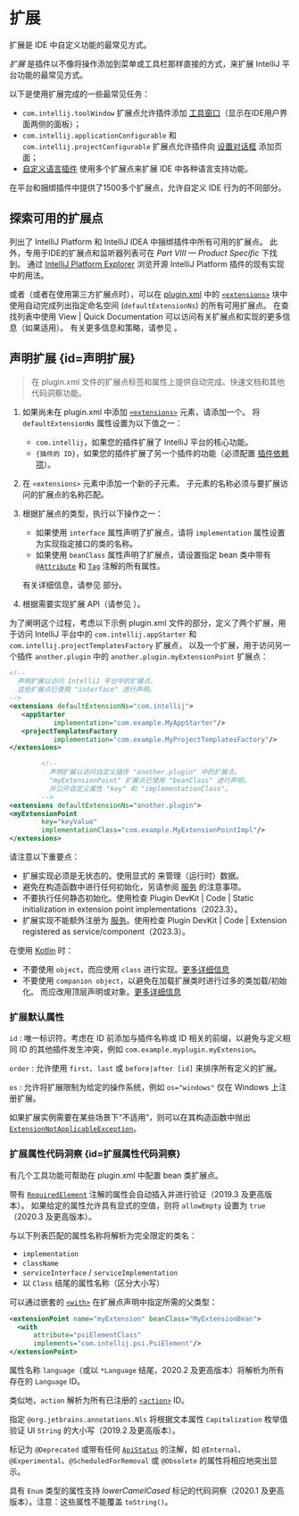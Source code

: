 # 扩展

<!-- Copyright 2000-2023 JetBrains s.r.o. and other contributors. Use of this source code is governed by the Apache 2.0 license that can be found in the LICENSE file. -->

<link-summary>扩展是 IDE 中自定义功能的最常见方式。</link-summary>

_扩展_ 是插件以不像将操作添加到菜单或工具栏那样直接的方式，来扩展 IntelliJ 平台功能的最常见方式。

以下是使用扩展完成的一些最常见任务：

* `com.intellij.toolWindow` 扩展点允许插件添加 [工具窗口](tool_windows.md)（显示在IDE用户界面两侧的面板）；
* `com.intellij.applicationConfigurable` 和 `com.intellij.projectConfigurable` 扩展点允许插件向 [设置对话框](settings.md) 添加页面；
* [自定义语言插件](custom_language_support.md) 使用多个扩展点来扩展 IDE 中各种语言支持功能。

在平台和捆绑插件中提供了1500多个扩展点，允许自定义 IDE 行为的不同部分。

## 探索可用的扩展点

[](extension_point_list.md) 列出了 IntelliJ Platform 和 IntelliJ IDEA 中捆绑插件中所有可用的扩展点。
此外，专用于IDE的扩展点和监听器列表可在 _Part VIII — Product Specific_ 下找到。
通过 [IntelliJ Platform Explorer](https://jb.gg/ipe) 浏览开源 IntelliJ Platform 插件的现有实现中的用法。

或者（或者在使用第三方扩展点时），可以在 <path>[plugin.xml](plugin_configuration_file.md)</path> 中的 [`<extensions>`](plugin_configuration_file.md#idea-plugin__extensions) 块中使用自动完成列出指定命名空间 (`defaultExtensionNs`) 的所有可用扩展点。
在查找列表中使用 <ui-path>View | Quick Documentation</ui-path> 可以访问有关扩展点和实现的更多信息（如果适用）。
有关更多信息和策略，请参见 [](explore_api.md)。

## 声明扩展 {id=声明扩展}

> 在 <path>plugin.xml</path> 文件的扩展点标签和属性上提供自动完成、快速文档和其他代码洞察功能。

<procedure title="声明扩展">

1. 如果尚未在 <path>plugin.xml</path> 中添加 [`<extensions>`](plugin_configuration_file.md#idea-plugin__extensions) 元素，请添加一个。
   将 `defaultExtensionNs` 属性设置为以下值之一：
   * `com.intellij`，如果您的插件扩展了 IntelliJ 平台的核心功能。
   * `{插件的 ID}`，如果您的插件扩展了另一个插件的功能（必须配置 [插件依赖项](plugin_dependencies.md)）。
2. 在 `<extensions>` 元素中添加一个新的子元素。
   子元素的名称必须与要扩展访问的扩展点的名称匹配。
3. 根据扩展点的类型，执行以下操作之一：
   * 如果使用 `interface` 属性声明了扩展点，请将 `implementation` 属性设置为实现指定接口的类的名称。
   * 如果使用 `beanClass` 属性声明了扩展点，请设置指定 bean 类中带有 [`@Attribute`](%gh-ic%/platform/util/src/com/intellij/util/xmlb/annotations/Attribute.java) 和 [`Tag`](%gh-ic%/platform/util/src/com/intellij/util/xmlb/annotations/Tag.java) 注解的所有属性。

   有关详细信息，请参见 [](plugin_extension_points.md#declaring-extension-points) 部分。
4. 根据需要实现扩展 API（请参见 [](#implementing-extension)）。

</procedure>

为了阐明这个过程，考虑以下示例 <path>plugin.xml</path> 文件的部分，定义了两个扩展，用于访问 IntelliJ 平台中的 `com.intellij.appStarter` 和 `com.intellij.projectTemplatesFactory` 扩展点，
以及一个扩展，用于访问另一个插件 `another.plugin` 中的 `another.plugin.myExtensionPoint` 扩展点：

```xml
<!--
  声明扩展以访问 IntelliJ 平台中的扩展点。
  这些扩展点已使用 "interface" 进行声明。
-->
<extensions defaultExtensionNs="com.intellij">
   <appStarter
           implementation="com.example.MyAppStarter"/>
   <projectTemplatesFactory
           implementation="com.example.MyProjectTemplatesFactory"/>
</extensions>

        <!--
          声明扩展以访问自定义插件 "another.plugin" 中的扩展点。
          "myExtensionPoint" 扩展点已使用 "beanClass" 进行声明，
          并公开自定义属性 "key" 和 "implementationClass"。
        -->
<extensions defaultExtensionNs="another.plugin">
<myExtensionPoint
        key="keyValue"
        implementationClass="com.example.MyExtensionPointImpl"/>
</extensions>
```

<procedure id="implementing-extension" title="实现扩展">

请注意以下重要点：

- 扩展实现必须是无状态的。使用显式的 [](plugin_services.md) 来管理（运行时）数据。
- 避免在构造函数中进行任何初始化，另请参阅 [服务](plugin_services.md#构造函数) 的注意事项。
- 不要执行任何静态初始化。使用检查 <control>Plugin DevKit | Code | Static initialization in extension point implementations</control>（2023.3）。
- 扩展实现不能额外注册为 [服务](plugin_services.md)。使用检查 <control>Plugin DevKit | Code | Extension registered as service/component</control>（2023.3）。

在使用 [Kotlin](using_kotlin.md) 时：

- 不要使用 `object`，而应使用 `class` 进行实现。[更多详细信息](using_kotlin.md#object-vs-class)
- 不要使用 `companion object`，以避免在加载扩展类时进行过多的类加载/初始化。
  而应改用顶层声明或对象。[更多详细信息](using_kotlin.md#companion-object-extensions)

</procedure>

### 扩展默认属性

`id`
: 唯一标识符。考虑在 ID 前添加与插件名称或 ID 相关的前缀，以避免与定义相同 ID 的其他插件发生冲突，例如 `com.example.myplugin.myExtension`。

`order`
: 允许使用 `first`、`last` 或 `before|after [id]` 来排序所有定义的扩展。

`os`
: 允许将扩展限制为给定的操作系统，例如 `os="windows"` 仅在 Windows 上注册扩展。

如果扩展实例需要在某些场景下“不适用”，则可以在其构造函数中抛出 [`ExtensionNotApplicableException`](%gh-ic%/platform/extensions/src/com/intellij/openapi/extensions/ExtensionNotApplicableException.java)。

### 扩展属性代码洞察 {id=扩展属性代码洞察}

有几个工具功能可帮助在 <path>plugin.xml</path> 中配置 bean 类扩展点。

带有 [`RequiredElement`](%gh-ic%/platform/core-api/src/com/intellij/openapi/extensions/RequiredElement.java) 注解的属性会自动插入并进行验证（2019.3 及更高版本）。
如果给定的属性允许具有显式的空值，则将 `allowEmpty` 设置为 `true`（2020.3 及更高版本）。

与以下列表匹配的属性名称将解析为完全限定的类名：

- `implementation`
- `className`
- `serviceInterface` / `serviceImplementation`
- 以 `Class` 结尾的属性名称（区分大小写）

可以通过嵌套的 [`<with>`](plugin_configuration_file.md#idea-plugin__extensionPoints__extensionPoint__with) 在扩展点声明中指定所需的父类型：

```xml
<extensionPoint name="myExtension" beanClass="MyExtensionBean">
  <with
      attribute="psiElementClass"
      implements="com.intellij.psi.PsiElement"/>
</extensionPoint>
```

属性名称 `language`（或以 `*Language` 结尾，2020.2 及更高版本）将解析为所有存在的 `Language` ID。

类似地，`action` 解析为所有已注册的 [`<action>`](plugin_configuration_file.md#idea-plugin__actions__action) ID。

指定 `@org.jetbrains.annotations.Nls` 将根据文本属性 `Capitalization` 枚举值验证 UI `String` 的大小写（2019.2 及更高版本）。

标记为 `@Deprecated` 或带有任何 [`ApiStatus`](https://github.com/JetBrains/java-annotations/blob/master/common/src/main/java/org/jetbrains/annotations/ApiStatus.java) 的注解，如 `@Internal`、`@Experimental`、`@ScheduledForRemoval` 或 `@Obsolete` 的属性将相应地突出显示。

具有 `Enum` 类型的属性支持 _lowerCamelCased_ 标记的代码洞察（2020.1 及更高版本）。注意：这些属性不能覆盖 `toString()`。
